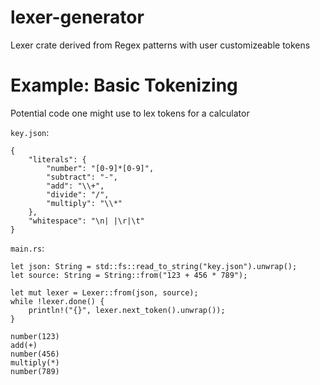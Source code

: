 # lexer-generator

Lexer crate derived from Regex patterns with user customizeable tokens

# Example: Basic Tokenizing

Potential code one might use to lex tokens for a calculator

```key.json```:
```
{
    "literals": {
        "number": "[0-9]*[0-9]",
        "subtract": "-",
        "add": "\\+",
        "divide": "/",
        "multiply": "\\*" 
    },
    "whitespace": "\n| |\r|\t"
}
```
```main.rs```:
```
let json: String = std::fs::read_to_string("key.json").unwrap();
let source: String = String::from("123 + 456 * 789");

let mut lexer = Lexer::from(json, source);
while !lexer.done() {
    println!("{}", lexer.next_token().unwrap());
}
```

```
number(123)
add(+)     
number(456)
multiply(*)
number(789)
```